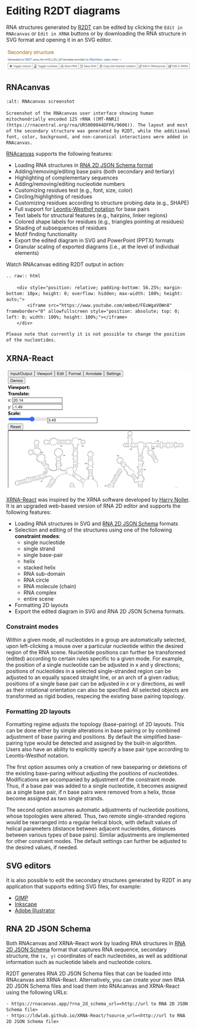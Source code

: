 # Editing R2DT diagrams

RNA structures generated by [R2DT](https://rnacentral.org/r2dt) can be edited by clicking the `Edit in RNAcanvas` or `Edit in XRNA` buttons or by downloading the RNA structure in SVG format and opening it in an SVG editor.

![R2DT controls](images/r2dt-control-panel.png)

## RNAcanvas

```{figure} images/rnacanvas.png
:alt: RNAcanvas screenshot

Screenshot of the RNAcanvas user interface showing human mitochondrially encoded 12S rRNA ([MT-RNR1](https://rnacentral.org/rna/URS000044DFF6/9606)). The layout and most of the secondary structure was generated by R2DT, while the additional font, color, background, and non-canonical interactions were added in RNAcanvas.
```

[RNAcanvas](https://rnacanvas.app) supports the following features:
- Loading RNA structures in [RNA 2D JSON Schema format](https://github.com/LDWLab/RNA2D-data-schema/)
- Adding/removing/editing base pairs (both secondary and tertiary)
- Highlighting of complementary sequences
- Adding/removing/editing nucleotide numbers
- Customizing residues text (e.g., font, size, color)
- Circling/highlighting of residues
- Customizing residues according to structure probing data (e.g., SHAPE)
- Full support for [Leontis-Westhof notation](https://pubmed.ncbi.nlm.nih.gov/11345429/) for base pairs
- Text labels for structural features (e.g., hairpins, linker regions)
- Colored shape labels for residues (e.g., triangles pointing at residues)
- Shading of subsequences of residues
- Motif finding functionality
- Export the edited diagram in SVG and PowerPoint (PPTX) formats
- Granular scaling of exported diagrams (i.e., at the level of individual elements)

Watch RNAcanvas editing R2DT output in action:

```{eval-rst}
.. raw:: html

    <div style="position: relative; padding-bottom: 56.25%; margin-bottom: 10px; height: 0; overflow: hidden; max-width: 100%; height: auto;">
        <iframe src="https://www.youtube.com/embed/FEoWgaVOWn8" frameborder="0" allowfullscreen style="position: absolute; top: 0; left: 0; width: 100%; height: 100%;"></iframe>
    </div>
```

```{admonition} Note
Please note that currently it is not possible to change the position of the nucleotides.
```

## XRNA-React

![XRNA-React screenshot](images/xrna-react.png)

[XRNA-React](https://github.com/LDWLab/XRNA-React) was inspired by the XRNA software developed by [Harry Noller](https://en.wikipedia.org/wiki/Harry_F._Noller). It is an upgraded web-based version of RNA 2D editor and supports the following features:

- Loading RNA structures in SVG and [RNA 2D JSON Schema](https://github.com/LDWLab/RNA2D-data-schema/) formats
- Selection and editing of the structures using one of the following **constraint modes**:
    - single nucleotide
    - single strand
    - single base-pair
    - helix
    - stacked helix
    - RNA sub-domain
    - RNA circle
    - RNA molecule (chain)
    - RNA complex
    - entire scene
- Formatting 2D layouts
- Export the edited diagram in SVG and RNA 2D JSON Schema formats.

### Constraint modes

Within a given mode, all nucleotides in a group are automatically selected, upon left-clicking a mouse over a particular nucleotide within the desired region of the RNA scene. Nucleotide positions can further be transformed (edited) according to certain rules specific to a given mode. For example, the position of a single nucleotide can be adjusted in x and y directions; positions of nucleotides in a selected single-stranded region can be adjusted to an equally spaced  straight line, or an arch of a given radius; positions of a single base pair can be adjusted in x or y directions, as well as their rotational orientation can also be specified. All selected objects are transformed as rigid bodies, respecing the existing base pairing topology.

### Formatting 2D layouts

Formatting regime adjusts the topology (base-pairing) of 2D layouts. This can be done either by simple alterations in base pairing or by combined adjustment of base pairing and positions. By default the simplified base-pairing type would be detected and assigned by the built-in algorithm. Users also have an ability to explicitly specify a base pair type according to Leontis-Westhof notation.

The first option assumes only a creation of new baseparing or deletions of the existing base-paring without adjusting the positions of nucleotides. Modifications are accompanied by adjustment of the constraint mode. Thus, if a base pair was added to a single nucleotide, it becomes assigned as a single base pair, if n base pairs were removed from a helix, those become assigned as two single strands.

The second option assumes automatic adjustments of nucleotide positions, whose topologies were altered. Thus, two remote single-stranded regions would be rearranged into a regular helical block, with default values of helical parameters (distance between adjacent nucleotides, distances between various types of base pairs). Similar adjustments are implemented for other constraint modes. The default settings can further be adjusted to the desired values, if needed.

## SVG editors

It is also possible to edit the secondary structures generated by R2DT in any application that supports editing SVG files, for example:

- [GIMP](https://www.gimp.org)
- [Inkscape](https://inkscape.org)
- [Adobe Illustrator](https://www.adobe.com/uk/products/illustrator.html)

## RNA 2D JSON Schema

Both RNAcanvas and XRNA-React work by loading RNA structures in [RNA 2D JSON Schema](https://github.com/LDWLab/RNA2D-data-schema/) format that captures RNA sequence, secondary structure, the `(x, y)` coordinates of each nucleotides, as well as additional information such as nucleotide labels and nucleotide colors.

R2DT generates RNA 2D JSON Schema files that can be loaded into RNAcanvas and XRNA-React. Alternatively, you can create your own RNA 2D JSON Schema files and load them into RNAcanvas and XRNA-React using the following URLs:

    - https://rnacanvas.app/?rna_2d_schema_url=<http://url to RNA 2D JSON Schema file>
    - https://ldwlab.github.io/XRNA-React/?source_url=<http://url to RNA 2D JSON Schema file>
